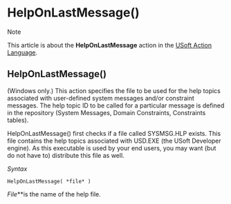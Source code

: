 # HelpOnLastMessage()



> [!NOTE]
> This article is about the **HelpOnLastMessage** action in the [USoft Action Language](/docs/Task%20flow/Action%20Language%20reference/USoft%20Action%20Language.md).

## **HelpOnLastMessage()**

(Windows only.) This action specifies the file to be used for the help topics associated with user-defined system messages and/or constraint messages. The help topic ID to be called for a particular message is defined in the repository (System Messages, Domain Constraints, Constraints tables).

HelpOnLastMessage() first checks if a file called SYSMSG.HLP exists. This file contains the help topics associated with USD.EXE (the USoft Developer engine). As this executable is used by your end users, you may want (but do not have to) distribute this file as well.

*Syntax*

```
HelpOnLastMessage( *file* )
```

*File***is the name of the help file.